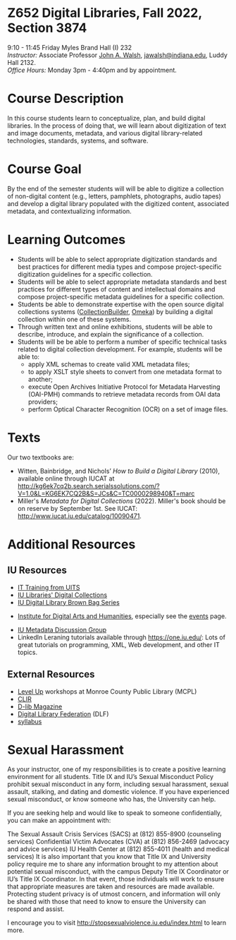 [witten]: http://kg6ek7cq2b.search.serialssolutions.com/?V=1.0&L=KG6EK7CQ2B&S=JCs&C=TC0000298940&T=marc  "Witten, et al. in IUCAT"
[cb]: https://collectionbuilder.github.io "Collection Builder Home"
[omekanet]: https://omeka.net/ "Omeka hosted service"
[omekaorg]: https://omeka.org/ "Omeka Home"

# Z652 Digital Libraries, Fall 2022, Section 3874
9:10 - 11:45 Friday
Myles Brand Hall (I) 232  
*Instructor:* Associate Professor [John A. Walsh](http://johnwalsh.name/), jawalsh@indiana.edu, Luddy Hall 2132.  
*Office Hours:* Monday 3pm - 4:40pm and by appointment.

# Course Description<a id="desc"/>
In this course students learn to conceptualize, plan, and build digital libraries. In the process of doing that, we will learn about digitization of text and image documents, metadata, and various digital library-related technologies, standards, systems, and software.

# Course Goal
By the end of the semester students will will be able to digitize a collection of non-digital content (e.g., letters, pamphlets, photographs, audio tapes) and develop a digital library populated with the digitized content, associated metadata, and contextualizing information.

# Learning Outcomes
- Students will be able to select appropriate digitization standards and best practices for different media types and compose project-specific digitization guidelines for a specific collection.
- Students will be able to select appropriate metadata standards and best practices for different types of content and intellectual domains and compose project-specific metadata guidelines for a specific collection.
- Students be able to demonstrate expertise with the open source digital collections systems ([CollectionBuilder][cb], [Omeka][omekaorg]) by building a digital collection within one of these systems.
- Through written text and online exhibitions, students will be able to describe, introduce, and explain the significance of a collection.
- Students will be be able to perform a number of specific technical tasks related to digital collection development. For example, students will be able to:
	- apply XML schemas to create valid XML metadata files;
	- to apply XSLT style sheets to convert from one metadata format to another;
	- execute Open Archives Initiative Protocol for Metadata Harvesting (OAI-PMH) commands to retrieve metadata records from OAI data providers;
	- perform Optical Character Recognition (OCR) on a set of image files.

# Texts
Our two textbooks are:

* Witten, Bainbridge, and Nichols’ _How to Build a Digital Library_ (2010), available online through IUCAT at <http://kg6ek7cq2b.search.serialssolutions.com/?V=1.0&L=KG6EK7CQ2B&S=JCs&C=TC0000298940&T=marc>
* Miller's _Metadata for Digital Collections_ (2022). Miller's book should be on reserve by September 1st. See IUCAT: <http://www.iucat.iu.edu/catalog/10090471>.

# Additional Resources
## IU Resources
* [IT Training from UITS](http://ittraining.iu.edu)
* [IU Libraries' Digital Collections](http://dlib.indiana.edu/collections/)
* [IU Digital Library Brown Bag Series]( https://libraries.indiana.edu/digital-library-brown-bag-series)
- [Institute for Digital Arts and Humanities](https://idah.indiana.edu), especially see the [events]( https://idah.indiana.edu/news-events/) page.
* [IU Metadata Discussion Group](https://blogs.libraries.iub.edu/metadata/)
* LinkedIn Leraning tutorials available through <https://one.iu.edu/>: Lots of great tutorials on programming, XML, Web development, and other IT topics.

## External Resources

* [Level Up](https://mcpl.info/levelup/level-digital-creativity-center) workshops at Monroe County Public Library (MCPL)
* [CLIR](http://www.clir.org/pubs/reports/)
* [D-lib Magazine](http://www.dlib.org/)
* [Digital Library Federation](http://diglib.org/) (DLF)
* [syllabus](syllabus.md)

# Sexual Harassment

As your instructor, one of my responsibilities is to create a positive learning environment for all students. Title IX and IU’s Sexual Misconduct Policy prohibit sexual misconduct in any form, including sexual harassment, sexual assault, stalking, and dating and domestic violence. If you have experienced sexual misconduct, or know someone who has, the University can help.

If you are seeking help and would like to speak to someone confidentially, you can make an appointment with:

The Sexual Assault Crisis Services (SACS) at (812) 855-8900 (counseling services) Confidential Victim Advocates (CVA) at (812) 856-2469 (advocacy and advice services) IU Health Center at (812) 855-4011 (health and medical services)
It is also important that you know that Title IX and University policy require me to share any information brought to my attention about potential sexual misconduct, with the campus Deputy Title IX Coordinator or IU’s Title IX Coordinator. In that event, those individuals will work to ensure that appropriate measures are taken and resources are made available. Protecting student privacy is of utmost concern, and information will only be shared with those that need to know to ensure the University can respond and assist.

I encourage you to visit <http://stopsexualviolence.iu.edu/index.html> to learn more.